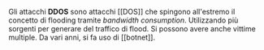 Gli attacchi __DDOS__ sono attacchi [[DOS]] che spingono all'estremo il concetto di flooding tramite _bandwidth consumption_. Utilizzando più sorgenti per generare del traffico di flood.
Si possono avere anche vittime multiple.
Da vari anni, si fa uso di [[botnet]].